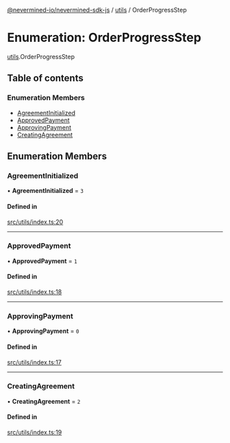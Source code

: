 [@nevermined-io/nevermined-sdk-js](../code-reference.md) / [utils](../modules/utils.md) / OrderProgressStep

# Enumeration: OrderProgressStep

[utils](../modules/utils.md).OrderProgressStep

## Table of contents

### Enumeration Members

- [AgreementInitialized](utils.OrderProgressStep.md#agreementinitialized)
- [ApprovedPayment](utils.OrderProgressStep.md#approvedpayment)
- [ApprovingPayment](utils.OrderProgressStep.md#approvingpayment)
- [CreatingAgreement](utils.OrderProgressStep.md#creatingagreement)

## Enumeration Members

### AgreementInitialized

• **AgreementInitialized** = `3`

#### Defined in

[src/utils/index.ts:20](https://github.com/nevermined-io/sdk-js/blob/55f88d2/src/utils/index.ts#L20)

---

### ApprovedPayment

• **ApprovedPayment** = `1`

#### Defined in

[src/utils/index.ts:18](https://github.com/nevermined-io/sdk-js/blob/55f88d2/src/utils/index.ts#L18)

---

### ApprovingPayment

• **ApprovingPayment** = `0`

#### Defined in

[src/utils/index.ts:17](https://github.com/nevermined-io/sdk-js/blob/55f88d2/src/utils/index.ts#L17)

---

### CreatingAgreement

• **CreatingAgreement** = `2`

#### Defined in

[src/utils/index.ts:19](https://github.com/nevermined-io/sdk-js/blob/55f88d2/src/utils/index.ts#L19)
